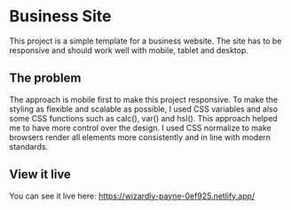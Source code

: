# Business Site

This project is a simple template for a business website. The site has to be responsive and should work well with mobile, tablet and desktop.

## The problem

The approach is mobile first to make this project responsive. To make the styling as flexible and scalable as possible, I used CSS variables and also some CSS functions such as calc(), var() and hsl(). This approach helped me to have more control over the design. I used CSS normalize to make browsers render all elements more consistently and in line with modern standards.

## View it live

You can see it live here: https://wizardly-payne-0ef925.netlify.app/
